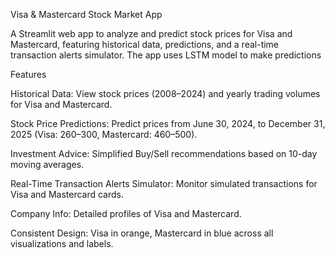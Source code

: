 Visa & Mastercard Stock Market App

A Streamlit web app to analyze and predict stock prices for Visa and Mastercard, featuring historical data, predictions, and a real-time transaction alerts simulator. The app uses LSTM model to make predictions

Features





Historical Data: View stock prices (2008–2024) and yearly trading volumes for Visa and Mastercard.



Stock Price Predictions: Predict prices from June 30, 2024, to December 31, 2025 (Visa: $260–$300, Mastercard: $460–$500).



Investment Advice: Simplified Buy/Sell recommendations based on 10-day moving averages.



Real-Time Transaction Alerts Simulator: Monitor simulated transactions for Visa and Mastercard cards.



Company Info: Detailed profiles of Visa and Mastercard.



Consistent Design: Visa in orange, Mastercard in blue across all visualizations and labels.
